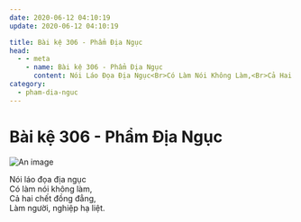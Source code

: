 ```yaml
---
date: 2020-06-12 04:10:19
update: 2020-06-12 04:10:19

title: Bài kệ 306 - Phẩm Địa Ngục
head:
  - - meta
    - name: Bài kệ 306 - Phẩm Địa Ngục
      content: Nói Láo Đọa Địa Ngục<Br>Có Làm Nói Không Làm,<Br>Cả Hai Chết Đồng Đẳng,<Br>Làm Người, Nghiệp Hạ Liệt.<Br>
category:
  - pham-dia-nguc
---
```


# Bài kệ 306 - Phẩm Địa Ngục

![An image](/img/pham-dia-nguc/pham-dia-nguc-306.jpg)

Nói láo đọa địa ngục<br>Có làm nói không làm,<br>Cả hai chết đồng đẳng,<br>Làm người, nghiệp hạ liệt.<br>
